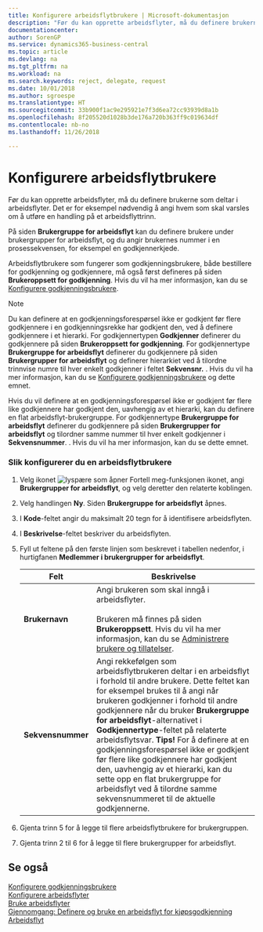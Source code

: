 ```yaml
---
title: Konfigurere arbeidsflytbrukere | Microsoft-dokumentasjon
description: "Før du kan opprette arbeidsflyter, må du definere brukerne som deltar i arbeidsflyter. Det er for eksempel nødvendig å angi hvem som skal varsles om å utføre en handling på et arbeidsflyttrinn."
documentationcenter: 
author: SorenGP
ms.service: dynamics365-business-central
ms.topic: article
ms.devlang: na
ms.tgt_pltfrm: na
ms.workload: na
ms.search.keywords: reject, delegate, request
ms.date: 10/01/2018
ms.author: sgroespe
ms.translationtype: HT
ms.sourcegitcommit: 33b900f1ac9e295921e7f3d6ea72cc93939d8a1b
ms.openlocfilehash: 8f205520d1028b3de176a720b363ff9c019634df
ms.contentlocale: nb-no
ms.lasthandoff: 11/26/2018

---
```

# <a name="set-up-workflow-users"></a>Konfigurere arbeidsflytbrukere
Før du kan opprette arbeidsflyter, må du definere brukerne som deltar i arbeidsflyter. Det er for eksempel nødvendig å angi hvem som skal varsles om å utføre en handling på et arbeidsflyttrinn.  

På siden **Brukergruppe for arbeidsflyt** kan du definere brukere under brukergrupper for arbeidsflyt, og du angir brukernes nummer i en prosessekvensen, for eksempel en godkjennerkjede.  

Arbeidsflytbrukere som fungerer som godkjenningsbrukere, både bestillere for godkjenning og godkjennere, må også først defineres på siden **Brukeroppsett for godkjenning**. Hvis du vil ha mer informasjon, kan du se [Konfigurere godkjenningsbrukere](across-how-to-set-up-approval-users.md).  

> [!NOTE]  
>  Du kan definere at en godkjenningsforespørsel ikke er godkjent før flere godkjennere i en godkjenningsrekke har godkjent den, ved å definere godkjennere i et hierarki. For godkjennertypen **Godkjenner** definerer du godkjennere på siden **Brukeroppsett for godkjenning**. For godkjennertype **Brukergruppe for arbeidsflyt** definerer du godkjennere på siden **Brukergrupper for arbeidsflyt** og definerer hierarkiet ved å tilordne trinnvise numre til hver enkelt godkjenner i feltet **Sekvensnr.** . Hvis du vil ha mer informasjon, kan du se [Konfigurere godkjenningsbrukere](across-how-to-set-up-approval-users.md) og dette emnet.  
>   
>  Hvis du vil definere at en godkjenningsforespørsel ikke er godkjent før flere like godkjennere har godkjent den, uavhengig av et hierarki, kan du definere en flat arbeidsflyt-brukergruppe. For godkjennertype **Brukergruppe for arbeidsflyt** definerer du godkjennere på siden **Brukergrupper for arbeidsflyt** og tilordner samme nummer til hver enkelt godkjenner i **Sekvensnummer**. . Hvis du vil ha mer informasjon, kan du se dette emnet.  

### <a name="to-set-up-a-workflow-user"></a>Slik konfigurerer du en arbeidsflytbrukere  

1. Velg ikonet ![lyspære som åpner Fortell meg-funksjonen](media/ui-search/search_small.png "Fortell hva du vil gjøre") ikonet, angi **Brukergrupper for arbeidsflyt**, og velg deretter den relaterte koblingen.  
2. Velg handlingen **Ny**. Siden **Brukergruppe for arbeidsflyt** åpnes.  
3. I **Kode**-feltet angir du maksimalt 20 tegn for å identifisere arbeidsflyten.  
4. I **Beskrivelse**-feltet beskriver du arbeidsflyten.  
5. Fyll ut feltene på den første linjen som beskrevet i tabellen nedenfor, i hurtigfanen **Medlemmer i brukergrupper for arbeidsflyt**.  

    |Felt|Beskrivelse|  
    |---------------------------------|---------------------------------------|  
    |**Brukernavn**|Angi brukeren som skal inngå i arbeidsflyter.<br /><br /> Brukeren må finnes på siden **Brukeroppsett**. Hvis du vil ha mer informasjon, kan du se [Administrere brukere og tillatelser](ui-how-users-permissions.md).|  
    |**Sekvensnummer**|Angi rekkefølgen som arbeidsflytbrukeren deltar i en arbeidsflyt i forhold til andre brukere. Dette feltet kan for eksempel brukes til å angi når brukeren godkjenner i forhold til andre godkjennere når du bruker **Brukergruppe for arbeidsflyt**-alternativet i **Godkjennertype**-feltet på relaterte arbeidsflytsvar. **Tips!**  For å definere at en godkjenningsforespørsel ikke er godkjent før flere like godkjennere har godkjent den, uavhengig av et hierarki, kan du sette opp en flat brukergruppe for arbeidsflyt ved å tilordne samme sekvensnummeret til de aktuelle godkjennerne.|  
6. Gjenta trinn 5 for å legge til flere arbeidsflytbrukere for brukergruppen.  
7. Gjenta trinn 2 til 6 for å legge til flere brukergrupper for arbeidsflyt.  

## <a name="see-also"></a>Se også  
[Konfigurere godkjenningsbrukere](across-how-to-set-up-approval-users.md)   
[Konfigurere arbeidsflyter](across-set-up-workflows.md)   
[Bruke arbeidsflyter](across-use-workflows.md)   
[Gjennomgang: Definere og bruke en arbeidsflyt for kjøpsgodkjenning](walkthrough-setting-up-and-using-a-purchase-approval-workflow.md)   
[Arbeidsflyt](across-workflow.md)   

